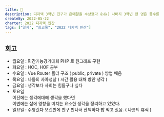 ```yaml
---
title: 🥈
description: 디지텍 3학년 친구가 은메달을 수상했다 👍👍( 나머지 3학년 한 명은 등수를 보아하니 정신교육이 필요할 듯 하다. )
createBy: 2022-05-22
charter: 2022 디지텍 민간
tags: ["일지", "회고록", "2022 디지텍 민간"]
---
```


## 회고

-   월요일 : 민간기능경기대회 PHP 로 원그래프 구현
-   화요일 : HOC, HOF 공부
-   수요일 : Vue Router 폴더 구조 ( public, private ) 방법 배움
-   목요일 : 나름의 자아성찰 ( 시간 활용 대처 방안 생각 )
-   금요일 : 생각보다 사회는 힘들구나 싶다
-   토요일  
     이전에는 생각에대해 생각을 했다면  
     이번에는 삶에 영향을 미치는 요소한 생각을 정리하고 있었다.
-   일요일 : 수영갔다 오랜만에 친구 만나서 산책하다 밥 먹고 잤음. ( 나름의 휴식 )

